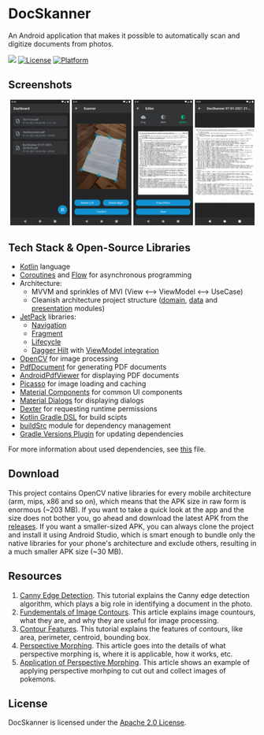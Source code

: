 # DocSkanner
An Android application that makes it possible to automatically scan and digitize documents from photos.

![](https://img.shields.io/badge/API-23%2B-orange.svg?style=flat)
[![License](https://img.shields.io/badge/License-Apache%202.0-blue.svg)](https://opensource.org/licenses/Apache-2.0)
[![Platform](https://img.shields.io/badge/platform-Android-green.svg)](http://developer.android.com/index.html)

## Screenshots
<p align="center">
<img src="/media/screenshot1.png" width="24%"/>
<img src="/media/screenshot2.png" width="24%"/>
<img src="/media/screenshot3.png" width="24%"/>
<img src="/media/screenshot4.png" width="24%"/>
</p>

## Tech Stack & Open-Source Libraries
* [Kotlin](https://kotlinlang.org) language
* [Coroutines](https://kotlinlang.org/docs/reference/coroutines-overview.html) and [Flow](https://kotlinlang.org/docs/reference/coroutines/flow.html#asynchronous-flow) for asynchronous programming
* Architecture:
  * MVVM and sprinkles of MVI (View <--> ViewModel <--> UseCase)
  * Cleanish architecture project structure ([domain](https://github.com/mars885/doc-skanner/tree/master/domain/src/main/java/com/paulrybitskyi/docskanner/domain), [data](https://github.com/mars885/doc-skanner/tree/master/data/src/main/java/com/paulrybitskyi/docskanner/data) and [presentation](https://github.com/mars885/doc-skanner/tree/master/app/src/main/java/com/paulrybitskyi/docskanner) modules)
* [JetPack](https://developer.android.com/jetpack) libraries:
  * [Navigation](https://developer.android.com/jetpack/androidx/releases/navigation)
  * [Fragment](https://developer.android.com/jetpack/androidx/releases/fragment)
  * [Lifecycle](https://developer.android.com/jetpack/androidx/releases/lifecycle)
  * [Dagger Hilt](https://developer.android.com/jetpack/androidx/releases/hilt) with [ViewModel integration](https://developer.android.com/training/dependency-injection/hilt-jetpack#viewmodels)
* [OpenCV](https://opencv.org) for image processing
* [PdfDocument](https://developer.android.com/reference/android/graphics/pdf/PdfDocument) for generating PDF documents
* [AndroidPdfViewer](https://github.com/barteksc/AndroidPdfViewer) for displaying PDF documents
* [Picasso](https://github.com/square/picasso) for image loading and caching
* [Material Components](https://github.com/material-components/material-components-android) for common UI components
* [Material Dialogs](https://github.com/afollestad/material-dialogs) for displaying dialogs
* [Dexter](https://github.com/Karumi/Dexter) for requesting runtime permissions
* [Kotlin Gradle DSL](https://docs.gradle.org/current/userguide/kotlin_dsl.html) for build scipts
* [buildSrc](https://docs.gradle.org/current/userguide/organizing_gradle_projects.html#sec:build_sources) module for dependency management
* [Gradle Versions Plugin](https://github.com/ben-manes/gradle-versions-plugin) for updating dependencies

For more information about used dependencies, see [this](https://github.com/mars885/doc-skanner/blob/master/buildSrc/src/main/java/Config.kt) file.

## Download
This project contains OpenCV native libraries for every mobile architecture (arm, mips, x86 and so on), which means that the APK size in raw form is enormous (~203 MB). If you want to take a quick look at the app and the size does not bother you, go ahead and download the latest APK from the [releases](https://github.com/mars885/doc-skanner/releases). If you want a smaller-sized APK, you can always clone the project and install it using Android Studio, which is smart enough to bundle only the native libraries for your phone's architecture and exclude others, resulting in a much smaller APK size (~30 MB).

## Resources
1. [Canny Edge Detection](https://docs.opencv.org/master/da/d22/tutorial_py_canny.html). This tutorial explains the Canny edge detection algorithm, which plays a big role in identifying a document in the photo.
2. [Fundementals of Image Contours](https://evergreenllc2020.medium.com/fundamentals-of-image-contours-3598a9bcc595). This article explains image countours, what they are, and why they are useful for image processing.
3. [Contour Features](https://docs.opencv.org/master/dd/d49/tutorial_py_contour_features.html). This tutorial explains the features of contours, like area, perimeter, centroid, bounding box.
4. [Perspective Morphing](https://www.pyimagesearch.com/2014/08/25/4-point-opencv-getperspective-transform-example/). This article goes into the details of what perspective morphing is, where it is applicable, how it works, etc.
5. [Application of Perspective Morphing](https://www.pyimagesearch.com/2014/05/05/building-pokedex-python-opencv-perspective-warping-step-5-6/). This article shows an example of applying perspective morhping to cut out and collect images of pokemons.

## License

DocSkanner is licensed under the [Apache 2.0 License](LICENSE).